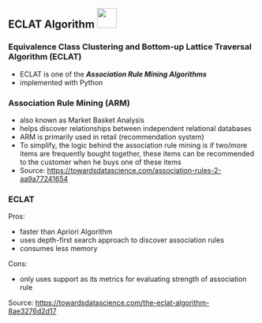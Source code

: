 ## ECLAT Algorithm <img src= "https://github.com/lhbsaldana/Machine-Learning-Activities/blob/ECLAT-Algorithm/icons8-python-96.svg" width = "40px" />
### Equivalence Class Clustering and Bottom-up Lattice Traversal Algorithm (ECLAT)
- ECLAT is one of the <strong><em> Association Rule Mining Algorithms</strong></em>
- implemented with Python

### Association Rule Mining (ARM) 
- also known as Market Basket Analysis
- helps discover relationships between independent relational databases
- ARM is primarily used in retail (recommendation system)
- To simplify, the logic behind the association rule mining is if two/more items are frequently bought together, these items can be recommended to the customer when he buys one of these items
- Source: https://towardsdatascience.com/association-rules-2-aa9a77241654

### ECLAT 
Pros: 
*   faster than Apriori Algorithm 
*   uses depth-first search approach to discover association rules 
*   consumes less memory 

Cons: 
*   only uses support as its metrics for evaluating strength of association rule

Source: https://towardsdatascience.com/the-eclat-algorithm-8ae3276d2d17
